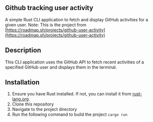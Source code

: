 ## Github tracking user activity

A simple Rust CLI application to fetch and display GitHub activities for a given user.
Note: This is the project from [https://roadmap.sh/projects/github-user-activity](https://roadmap.sh/projects/github-user-activity)

## Description

This CLI application uses the GitHub API to fetch recent activities of a specified GitHub user and displays them in the terminal.

## Installation

1. Ensure you have Rust installed. If not, you can install it from [rust-lang.org](https://www.rust-lang.org/).
2. Clone this repository
3. Navigate to the project directory
4. Run the following command to build the project `cargo run`
